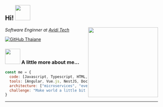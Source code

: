 <h2> Hi! <img src="https://media.giphy.com/media/mGcNjsfWAjY5AEZNw6/giphy.gif" width="50"></h2>

<img align='right' src="https://media3.giphy.com/media/2IudUHdI075HL02Pkk/giphy.gif?cid=ecf05e47drsk64bn0qc22i47uvl22dydgds4s7v6a4vq24bj&ep=v1_gifs_search&rid=giphy.gif&ct=g" width="230" border-radius="50%">

<p><em>Software Enginner at <a href="https://www.avidi.tech/about">Avidi Tech</a> </em></p>


[![GitHub Thaiane](https://img.shields.io/github/followers/Nailzk?label=follow&style=social)](https://github.com/Nailzk)

### <img src="https://media.giphy.com/media/VgCDAzcKvsR6OM0uWg/giphy.gif" width="50"> A little more about me...  

```javascript
const me = {
  code: [Javascript, Typescript, HTML, CSS, SCSS],
  tools: [Angular, Vue.js, NestJS, Docker, Jest],
  architecture: ["microservices", "event-driven", "client-server"],
  challenge: "Make world a little bit better :)"
}
```

---
